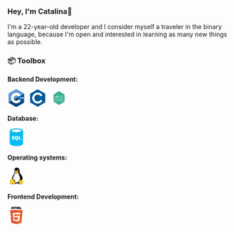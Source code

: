 ### Hey, I'm Catalina👋
I'm a 22-year-old developer and I consider myself a traveler in the binary language, because I'm open and interested in learning as many new things as possible.
<!--
**cataaptr/cataaptr** is a ✨ _special_ ✨ repository because its `README.md` (this file) appears on your GitHub profile.

Here are some ideas to get you started:

- 🔭 I’m currently working on ...
- 🌱 I’m currently learning ...
- 👯 I’m looking to collaborate on ...
- 🤔 I’m looking for help with ...
- 💬 Ask me about ...
- 📫 How to reach me: ...
- 😄 Pronouns: ...
- ⚡ Fun fact: ...
-->

###  📦 Toolbox
**Backend Development:** 
<div>
   <img src="https://github.com/devicons/devicon/blob/master/icons/cplusplus/cplusplus-original.svg" title="Cplusplus" alt="Cplusplus" width="40" height="40"/>&nbsp;
  <img src="https://github.com/devicons/devicon/blob/master/icons/c/c-plain.svg" title="C" alt="C" width="40" height="40"/>&nbsp;
   <img src="https://github.com/cataaptr/cataaptr/blob/main/jpg/assembly.png" title="Assembly" alt="Assembly" width="40" height="40"/>&nbsp;
</div>

**Database:** 
<div>
  <img src="https://github.com/cataaptr/cataaptr/blob/main/jpg/sql.webp" title="DB" alt="DB" width="40" height="40"/>&nbsp;
</div>

**Operating systems:** 
<div>
  <img src="https://github.com/devicons/devicon/blob/master/icons/linux/linux-original.svg" title="LINUX" alt="LINUX" width="40" height="40"/>&nbsp;
</div>

**Frontend Development:** 
<div>
  <img src="https://github.com/devicons/devicon/blob/master/icons/html5/html5-original-wordmark.svg" title="HTML" alt="HTML" width="40" height="40"/>&nbsp;
</div>
